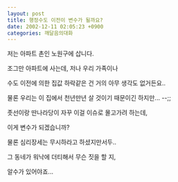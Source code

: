 ```yaml
---
layout: post
title: 행정수도 이전이 변수가 될까요?
date: 2002-12-11 02:05:23 +0900
categories: 깨달음의대화
---
```

저는 아파트 촌인 노원구에 삽니다.
  

  
조그만 아파트에 사는데, 저나 우리 가족이나
  
수도 이전에 의한 집값 하락같은 건 거의 아무 생각도 없거든요..
  
물론 우리는 이 집에서 천년만년 살 것이기 때문이긴 하지만... --;;
  

  
좃선이랑 딴나라당이 자꾸 이걸 이슈로 몰고가려 하는데,
  
이게 변수가 되겠습니까?
  

  
물론 심리장세는 무시하라고 하셨지만서두..
  
그 동네가 워낙에 더티해서 무슨 짓을 할 지,
  
알수가 있어야죠...